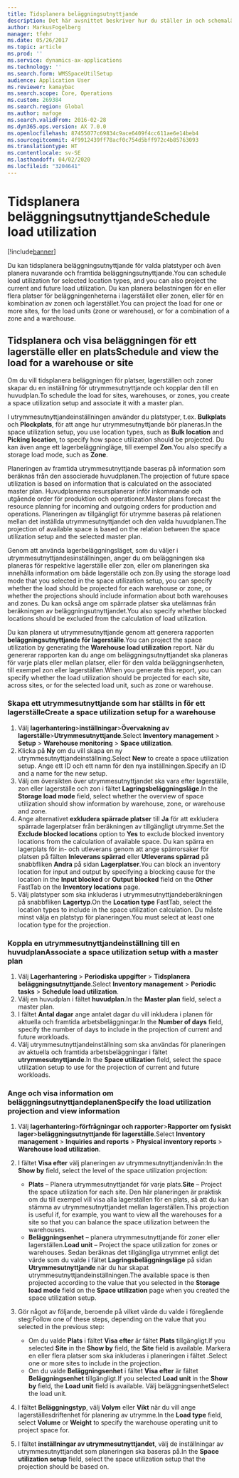 ```yaml
---
title: Tidsplanera beläggningsutnyttjande
description: Det här avsnittet beskriver hur du ställer in och schemalägger beläggningen för ett lagerställe.
author: MarkusFogelberg
manager: tfehr
ms.date: 05/26/2017
ms.topic: article
ms.prod: ''
ms.service: dynamics-ax-applications
ms.technology: ''
ms.search.form: WMSSpaceUtilSetup
audience: Application User
ms.reviewer: kamaybac
ms.search.scope: Core, Operations
ms.custom: 269384
ms.search.region: Global
ms.author: mafoge
ms.search.validFrom: 2016-02-28
ms.dyn365.ops.version: AX 7.0.0
ms.openlocfilehash: 87455077c69834c9ace6409f4cc611ae6e14beb4
ms.sourcegitcommit: 4f9912439ff78acf0c754d5bff972c4b85763093
ms.translationtype: HT
ms.contentlocale: sv-SE
ms.lasthandoff: 04/02/2020
ms.locfileid: "3204641"
---
```

# <a name="schedule-load-utilization"></a><span data-ttu-id="a3d67-103">Tidsplanera beläggningsutnyttjande</span><span class="sxs-lookup"><span data-stu-id="a3d67-103">Schedule load utilization</span></span>

[!include[banner](../includes/banner.md)]

<span data-ttu-id="a3d67-104">Du kan tidsplanera beläggningsutnyttjande för valda platstyper och även planera nuvarande och framtida beläggningsutnyttjande.</span><span class="sxs-lookup"><span data-stu-id="a3d67-104">You can schedule load utilization for selected location types, and you can also project the current and future load utilization.</span></span> <span data-ttu-id="a3d67-105">Du kan planera belastningen för en eller flera platser för beläggningenheterna i lagerstället eller zonen, eller för en kombination av zonen och lagerstället.</span><span class="sxs-lookup"><span data-stu-id="a3d67-105">You can project the load for one or more sites, for the load units (zone or warehouse), or for a combination of a zone and a warehouse.</span></span>

## <a name="schedule-and-view-the-load-for-a-warehouse-or-site"></a><span data-ttu-id="a3d67-106">Tidsplanera och visa beläggningen för ett lagerställe eller en plats</span><span class="sxs-lookup"><span data-stu-id="a3d67-106">Schedule and view the load for a warehouse or site</span></span>

<span data-ttu-id="a3d67-107">Om du vill tidsplanera beläggningen för platser, lagerställen och zoner skapar du en inställning för utrymmesutnyttjande och kopplar den till en huvudplan.</span><span class="sxs-lookup"><span data-stu-id="a3d67-107">To schedule the load for sites, warehouses, or zones, you create a space utilization setup and associate it with a master plan.</span></span>

<span data-ttu-id="a3d67-108">I utrymmesutnyttjandeinställningen använder du platstyper, t.ex. **Bulkplats** och **Plockplats**, för att ange hur utrymmesutnyttjande bör planeras.</span><span class="sxs-lookup"><span data-stu-id="a3d67-108">In the space utilization setup, you use location types, such as **Bulk location** and **Picking location**, to specify how space utilization should be projected.</span></span> <span data-ttu-id="a3d67-109">Du kan även ange ett lagerbeläggningläge, till exempel **Zon**.</span><span class="sxs-lookup"><span data-stu-id="a3d67-109">You also specify a storage load mode, such as **Zone**.</span></span>

<span data-ttu-id="a3d67-110">Planeringen av framtida utrymmesutnyttjande baseras på information som beräknas från den associerade huvudplanen.</span><span class="sxs-lookup"><span data-stu-id="a3d67-110">The projection of future space utilization is based on information that is calculated on the associated master plan.</span></span> <span data-ttu-id="a3d67-111">Huvudplanerna resursplanerar inför inkommande och utgående order för produktion och operationer.</span><span class="sxs-lookup"><span data-stu-id="a3d67-111">Master plans forecast the resource planning for incoming and outgoing orders for production and operations.</span></span> <span data-ttu-id="a3d67-112">Planeringen av tillgängligt för utrymme baseras på relationen mellan det inställda utrymmesutnyttjandet och den valda huvudplanen.</span><span class="sxs-lookup"><span data-stu-id="a3d67-112">The projection of available space is based on the relation between the space utilization setup and the selected master plan.</span></span>

<span data-ttu-id="a3d67-113">Genom att använda lagerbeläggningsläget, som du väljer i utrymmesutnyttjandesinställningen, anger du om beläggningen ska planeras för respektive lagerställe eller zon, eller om planeringen ska innehålla information om både lagerställe och zon.</span><span class="sxs-lookup"><span data-stu-id="a3d67-113">By using the storage load mode that you selected in the space utilization setup, you can specify whether the load should be projected for each warehouse or zone, or whether the projections should include information about both warehouses and zones.</span></span> <span data-ttu-id="a3d67-114">Du kan också ange om spärrade platser ska utelämnas från beräkningen av beläggningsutnyttjandet.</span><span class="sxs-lookup"><span data-stu-id="a3d67-114">You also specify whether blocked locations should be excluded from the calculation of load utilization.</span></span>

<span data-ttu-id="a3d67-115">Du kan planera ut utrymmesutnyttjande genom att generera rapporten **beläggningsutnyttjande för lagerställe**.</span><span class="sxs-lookup"><span data-stu-id="a3d67-115">You can project the space utilization by generating the **Warehouse load utilization** report.</span></span> <span data-ttu-id="a3d67-116">När du genererar rapporten kan du ange om beläggningsutnyttjandet ska planeras för varje plats eller mellan platser, eller för den valda beläggningsenheten, till exempel zon eller lagerställen.</span><span class="sxs-lookup"><span data-stu-id="a3d67-116">When you generate this report, you can specify whether the load utilization should be projected for each site, across sites, or for the selected load unit, such as zone or warehouse.</span></span>

### <a name="create-a-space-utilization-setup-for-a-warehouse"></a><span data-ttu-id="a3d67-117">Skapa ett utrymmesutnyttjande som har ställts in för ett lagerställe</span><span class="sxs-lookup"><span data-stu-id="a3d67-117">Create a space utilization setup for a warehouse</span></span>

1. <span data-ttu-id="a3d67-118">Välj **lagerhantering**\>**inställningar**\>**Övervakning av lagerställe**\>**Utrymmesutnyttjande**.</span><span class="sxs-lookup"><span data-stu-id="a3d67-118">Select **Inventory management** \> **Setup** \> **Warehouse monitoring** \> **Space utilization**.</span></span>
2. <span data-ttu-id="a3d67-119">Klicka på **Ny** om du vill skapa en ny utrymmesutnyttjandeinställning.</span><span class="sxs-lookup"><span data-stu-id="a3d67-119">Select **New** to create a space utilization setup.</span></span> <span data-ttu-id="a3d67-120">Ange ett ID och ett namn för den nya inställningen.</span><span class="sxs-lookup"><span data-stu-id="a3d67-120">Specify an ID and a name for the new setup.</span></span>
3. <span data-ttu-id="a3d67-121">Välj om översikten över utrymmesutnyttjandet ska vara efter lagerställe, zon eller lagerställe och zon i fältet **Lagringsbeläggningsläge**.</span><span class="sxs-lookup"><span data-stu-id="a3d67-121">In the **Storage load mode** field, select whether the overview of space utilization should show information by warehouse, zone, or warehouse and zone.</span></span>
4. <span data-ttu-id="a3d67-122">Ange alternativet **exkludera spärrade platser** till **Ja** för att exkludera spärrade lagerplatser från beräkningen av tillgängligt utrymme.</span><span class="sxs-lookup"><span data-stu-id="a3d67-122">Set the **Exclude blocked locations** option to **Yes** to exclude blocked inventory locations from the calculation of available space.</span></span> <span data-ttu-id="a3d67-123">Du kan spärra en lagerplats för in- och utleverans genom att ange spärrorsaker för platsen på fälten **Inleverans spärrad** eller **Utleverans spärrad** på snabbfliken **Andra** på sidan **Lagerplatser**.</span><span class="sxs-lookup"><span data-stu-id="a3d67-123">You can block an inventory location for input and output by specifying a blocking cause for the location in the **Input blocked** or **Output blocked** field on the **Other** FastTab on the **Inventory locations** page.</span></span>
5. <span data-ttu-id="a3d67-124">Välj platstyper som ska inkluderas i utrymmesutnyttjandeberäkningen på snabbfliken **Lagertyp**.</span><span class="sxs-lookup"><span data-stu-id="a3d67-124">On the **Location type** FastTab, select the location types to include in the space utilization calculation.</span></span> <span data-ttu-id="a3d67-125">Du måste minst välja en platstyp för planeringen.</span><span class="sxs-lookup"><span data-stu-id="a3d67-125">You must select at least one location type for the projection.</span></span>

### <a name="associate-a-space-utilization-setup-with-a-master-plan"></a><span data-ttu-id="a3d67-126">Koppla en utrymmesutnyttjandeinställning till en huvudplan</span><span class="sxs-lookup"><span data-stu-id="a3d67-126">Associate a space utilization setup with a master plan</span></span>

1. <span data-ttu-id="a3d67-127">Välj **Lagerhantering** \> **Periodiska uppgifter** \> **Tidsplanera beläggningsutnyttjande**.</span><span class="sxs-lookup"><span data-stu-id="a3d67-127">Select **Inventory management** \> **Periodic tasks** \> **Schedule load utilization**.</span></span>
2. <span data-ttu-id="a3d67-128">Välj en huvudplan i fältet **huvudplan**.</span><span class="sxs-lookup"><span data-stu-id="a3d67-128">In the **Master plan** field, select a master plan.</span></span>
3. <span data-ttu-id="a3d67-129">I fältet **Antal dagar** ange antalet dagar du vill inkludera i planen för aktuella och framtida arbetsbeläggningar.</span><span class="sxs-lookup"><span data-stu-id="a3d67-129">In the **Number of days** field, specify the number of days to include in the projection of current and future workloads.</span></span>
4. <span data-ttu-id="a3d67-130">Välj utrymmesutnyttjandeinställning som ska användas för planeringen av aktuella och framtida arbetsbeläggningar i fältet **utrymmesutnyttjande**.</span><span class="sxs-lookup"><span data-stu-id="a3d67-130">In the **Space utilization** field, select the space utilization setup to use for the projection of current and future workloads.</span></span>

### <a name="specify-the-load-utilization-projection-and-view-information"></a><span data-ttu-id="a3d67-131">Ange och visa information om beläggningsutnyttjandeplanen</span><span class="sxs-lookup"><span data-stu-id="a3d67-131">Specify the load utilization projection and view information</span></span>

1. <span data-ttu-id="a3d67-132">Välj **lagerhantering**\>**förfrågningar och rapporter**\>**Rapporter om fysiskt lager**\>**beläggningsutnyttjande för lagerställe**.</span><span class="sxs-lookup"><span data-stu-id="a3d67-132">Select **Inventory management** \> **Inquiries and reports** \> **Physical inventory reports** \> **Warehouse load utilization**.</span></span>
2. <span data-ttu-id="a3d67-133">I fältet **Visa efter** välj planeringen av utrymmesutnyttjandenivån:</span><span class="sxs-lookup"><span data-stu-id="a3d67-133">In the **Show by** field, select the level of the space utilization projection:</span></span>

    - <span data-ttu-id="a3d67-134">**Plats** – Planera utrymmesutnyttjandet för varje plats.</span><span class="sxs-lookup"><span data-stu-id="a3d67-134">**Site** – Project the space utilization for each site.</span></span> <span data-ttu-id="a3d67-135">Den här planeringen är praktisk om du till exempel vill visa alla lagerställen för en plats, så att du kan stämma av utrymmesutnyttjandet mellan lagerställen.</span><span class="sxs-lookup"><span data-stu-id="a3d67-135">This projection is useful if, for example, you want to view all the warehouses for a site so that you can balance the space utilization between the warehouses.</span></span>
    - <span data-ttu-id="a3d67-136">**Beläggningsenhet** – planera utrymmesutnyttjande för zoner eller lagerställen.</span><span class="sxs-lookup"><span data-stu-id="a3d67-136">**Load unit** – Project the space utilization for zones or warehouses.</span></span> <span data-ttu-id="a3d67-137">Sedan beräknas det tillgängliga utrymmet enligt det värde som du valde i fältet **Lagringsbeläggningsläge** på sidan **Utrymmesutnyttjande** när du har skapat utrymmesutnyttjandeinställningen.</span><span class="sxs-lookup"><span data-stu-id="a3d67-137">The available space is then projected according to the value that you selected in the **Storage load mode** field on the **Space utilization** page when you created the space utilization setup.</span></span>

3. <span data-ttu-id="a3d67-138">Gör något av följande, beroende på vilket värde du valde i föregående steg:</span><span class="sxs-lookup"><span data-stu-id="a3d67-138">Follow one of these steps, depending on the value that you selected in the previous step:</span></span>

    - <span data-ttu-id="a3d67-139">Om du valde **Plats** i fältet **Visa efter** är fältet **Plats** tillgängligt.</span><span class="sxs-lookup"><span data-stu-id="a3d67-139">If you selected **Site** in the **Show by** field, the **Site** field is available.</span></span> <span data-ttu-id="a3d67-140">Markera en eller flera platser som ska inkluderas i planeringen i fältet .</span><span class="sxs-lookup"><span data-stu-id="a3d67-140">Select one or more sites to include in the projection.</span></span>
    - <span data-ttu-id="a3d67-141">Om du valde **Beläggningsenhet** i fältet **Visa efter** är fältet **Beläggningsenhet** tillgängligt.</span><span class="sxs-lookup"><span data-stu-id="a3d67-141">If you selected **Load unit** in the **Show by** field, the **Load unit** field is available.</span></span> <span data-ttu-id="a3d67-142">Välj beläggningsenhet</span><span class="sxs-lookup"><span data-stu-id="a3d67-142">Select the load unit.</span></span>

4. <span data-ttu-id="a3d67-143">I fältet **Beläggningstyp**, välj **Volym** eller **Vikt** när du vill ange lagerställesdriftenhet för planering av utrymme.</span><span class="sxs-lookup"><span data-stu-id="a3d67-143">In the **Load type** field, select **Volume** or **Weight** to specify the warehouse operating unit to project space for.</span></span>
5. <span data-ttu-id="a3d67-144">I fältet **inställningar av utrymmesutnyttjandet**, välj de inställningar av utrymmesutnyttjandet som planeringen ska baseras på.</span><span class="sxs-lookup"><span data-stu-id="a3d67-144">In the **Space utilization setup** field, select the space utilization setup that the projection should be based on.</span></span>
